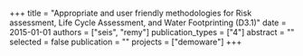 +++
title = "Appropriate and user friendly methodologies for Risk assessment, Life Cycle Assessment, and Water Footprinting (D3.1)"
date = 2015-01-01
authors = ["seis", "remy"]
publication_types = ["4"]
abstract = ""
selected = false
publication = ""
projects = ["demoware"]
+++


